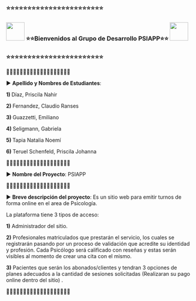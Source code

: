 
<p><h3>⭐⭐⭐⭐⭐⭐⭐⭐⭐⭐⭐⭐⭐⭐⭐⭐⭐⭐⭐⭐⭐⭐⭐</h3> </P>
<p><h3><img src="https://media.tenor.com/5Y3pODSSv6IAAAAC/fiesta-maracas.gif" width="50" height="50"  /> <b>⭐⭐Bienvenidos al Grupo de Desarrollo PSIAPP⭐⭐</b> <img src="https://media.tenor.com/Y-SWmQ_IJKQAAAAC/mega-man-megaman-accords.gif" width="50" height="50"  /></h3></P>
<p><h3>⭐⭐⭐⭐⭐⭐⭐⭐⭐⭐⭐⭐⭐⭐⭐⭐⭐⭐⭐⭐⭐⭐⭐</h3> </P>
💠💠💠💠💠💠💠💠💠💠💠💠💠💠💠💠💠💠💠 </P>
▶ <b>Apellido y Nombres de Estudiantes</b>:
<p><b> 1) </b>Díaz, Priscila Nahir </P>
<p><b> 2) </b>Fernandez, Claudio Ranses </P>
<p><b> 3) </b>Guazzetti, Emiliano </P>
<p><b> 4) </b>Seligmann, Gabriela </P>
<p><b> 5) </b>Tapia Natalia Noemí </P>
<p><b> 6) </b>Teruel Schenfeld, Priscila Johanna </P>

💠💠💠💠💠💠💠💠💠💠💠💠💠💠💠💠💠💠💠

▶ <b>Nombre del Proyecto</b>: PSIAPP

💠💠💠💠💠💠💠💠💠💠💠💠💠💠💠💠💠💠💠

▶ <b>Breve descripción del proyecto</b>: Es un sitio web para emitir turnos de forma online en el area de Psicología. 

La plataforma tiene 3 tipos de acceso: 

<p> <b>1)</b> Administrador del sitio. </P>
<p> <b>2)</b> Profesionales matriculados que prestarán el servicio, los cuales se registrarán pasando por un proceso de validación que acredite su identidad y profesión. Cada Psicólogo será calificado con reseñas y estas serán visibles al momento de crear una cita con el mismo.</P>
<p> <b>3)</b> Pacientes que serán los abonados/clientes y tendran 3 opciones de planes adecuados a la cantidad de sesiones solicitadas (Realizaran su pago online 
dentro del sitio) .  </P>
   
💠💠💠💠💠💠💠💠💠💠💠💠💠💠💠💠💠💠💠

